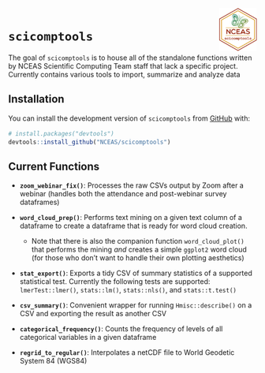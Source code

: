 
<!-- README.md is generated from README.Rmd. Please edit that file -->

<img src = "inst/images/scicomptools_hex.png" align = "right" width = "15%" />

# `scicomptools`

<!-- badges: start -->
<!-- badges: end -->

The goal of `scicomptools` is to house all of the standalone functions
written by NCEAS Scientific Computing Team staff that lack a specific
project. Currently contains various tools to import, summarize and
analyze data

## Installation

You can install the development version of `scicomptools` from
[GitHub](https://github.com/) with:

``` r
# install.packages("devtools")
devtools::install_github("NCEAS/scicomptools")
```

## Current Functions

-   **`zoom_webinar_fix()`**: Processes the raw CSVs output by Zoom
    after a webinar (handles both the attendance and post-webinar survey
    dataframes)

-   **`word_cloud_prep()`**: Performs text mining on a given text column
    of a dataframe to create a dataframe that is ready for word cloud
    creation.

    -   Note that there is also the companion function
        `word_cloud_plot()` that performs the mining *and* creates a
        simple `ggplot2` word cloud (for those who don’t want to handle
        their own plotting aesthetics)

-   **`stat_export()`**: Exports a tidy CSV of summary statistics of a
    supported statistical test. Currently the following tests are
    supported: `lmerTest::lmer()`, `stats::lm()`, `stats::nls()`, and
    `stats::t.test()`

-   **`csv_summary()`**: Convenient wrapper for running
    `Hmisc::describe()` on a CSV and exporting the result as another CSV

-   **`categorical_frequency()`**: Counts the frequency of levels of all
    categorical variables in a given dataframe

-   **`regrid_to_regular()`**: Interpolates a netCDF file to World
    Geodetic System 84 (WGS84)
